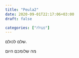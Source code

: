 ```yaml
---
title: "Peula2"
date: 2020-09-01T22:17:06+03:00
draft: false

categories: ["פעולה"]
---
```


שלם לכולם.

מה שלומכם היום
